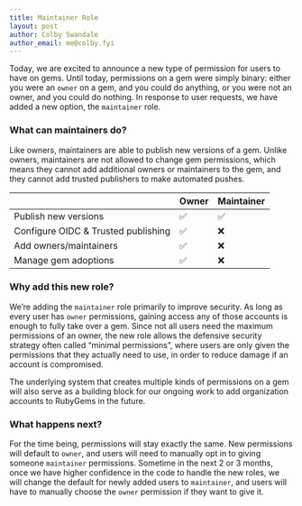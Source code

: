 ```yaml
---
title: Maintainer Role
layout: post
author: Colby Swandale
author_email: me@colby.fyi
---
```


Today, we are excited to announce a new type of permission for users to have on gems. Until today, permissions on a gem were simply binary: either you were an `owner` on a gem, and you could do anything, or you were not an owner, and you could do nothing. In response to user requests, we have added a new option, the `maintainer` role.

### What can maintainers do?

Like owners, maintainers are able to publish new versions of a gem. Unlike owners, maintainers are not allowed to change gem permissions, which means they cannot add additional owners or maintainers to the gem, and they cannot add trusted publishers to make automated pushes.

|  | Owner | Maintainer |
| --- | --- | --- |
| Publish new versions | ✅ | ✅ |
| Configure OIDC & Trusted publishing | ✅ | ❌ |
| Add owners/maintainers | ✅ | ❌ |
| Manage gem adoptions | ✅ | ❌ |

### Why add this new role?

We’re adding the `maintainer` role primarily to improve security. As long as every user has `owner` permissions, gaining access any of those accounts is enough to fully take over a gem. Since not all users need the maximum permissions of an owner, the new role allows the defensive security strategy often called “minimal permissions”, where users are only given the permissions that they actually need to use, in order to reduce damage if an account is compromised.

The underlying system that creates multiple kinds of permissions on a gem will also serve as a building block for our ongoing work to add organization accounts to RubyGems in the future.

### What happens next?

For the time being, permissions will stay exactly the same. New permissions will default to `owner`, and users will need to manually opt in to giving someone `maintainer` permissions. Sometime in the next 2 or 3 months, once we have higher confidence in the code to handle the new roles, we will change the default for newly added users to `maintainer`, and users will have to manually choose the `owner` permission if they want to give it.